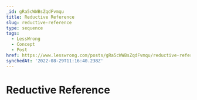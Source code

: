 ```yaml
---
_id: gRa5cWWBsZqdFvmqu
title: Reductive Reference
slug: reductive-reference
type: sequence
tags:
  - LessWrong
  - Concept
  - Post
href: https://www.lesswrong.com/posts/gRa5cWWBsZqdFvmqu/reductive-reference
synchedAt: '2022-08-29T11:16:40.238Z'
---
```

# Reductive Reference

